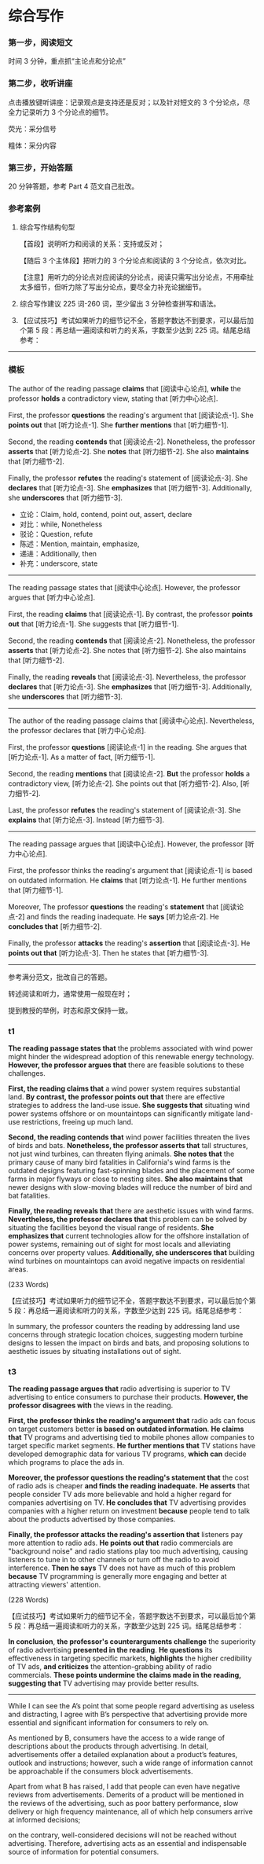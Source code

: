 # 综合写作

### 第一步，阅读短文

时间 3 分钟，重点抓“主论点和分论点”

### 第二步，收听讲座

点击播放键听讲座：记录观点是支持还是反对；以及针对短文的 3 个分论点，尽全力记录听力 3 个分论点的细节。

荧光：采分信号

粗体：采分内容

### 第三步，开始答题

20 分钟答题，参考 Part 4 范文自己批改。

### 参考案例

1. 综合写作结构句型

   【首段】说明听力和阅读的关系：支持或反对；

   【随后 3 个主体段】把听力的 3 个分论点和阅读的 3 个分论点，依次对比。

   【注意】用听力的分论点对应阅读的分论点，阅读只需写出分论点，不用牵扯太多细节，但听力除了写出分论点，要尽全力补充论据细节。

2. 综合写作建议 225 词-260 词，至少留出 3 分钟检查拼写和语法。

3. 【应试技巧】考试如果听力的细节记不全，答题字数达不到要求，可以最后加个第 5 段：再总结一遍阅读和听力的关系，字数至少达到 225 词。结尾总结参考：

---

### 模板

The author of the reading passage **claims** that [阅读中心论点], **while** the professor **holds** a contradictory view, stating that [听力中心论点].

First, the professor **questions** the reading's argument that [阅读论点-1]. She **points out** that [听力论点-1]. She **further mentions** that [听力细节-1].

Second, the reading **contends** that [阅读论点-2]. Nonetheless, the professor **asserts** that [听力论点-2]. She **notes** that [听力细节-2]. She also **maintains** that [听力细节-2].

Finally, the professor **refutes** the reading's statement of [阅读论点-3]. She **declares** that [听力论点-3]. She **emphasizes** that [听力细节-3]. Additionally, she **underscores** that [听力细节-3].

- 立论：Claim, hold, contend, point out, assert, declare
- 对比：while, Nonetheless
- 驳论：Question, refute
- 陈述：Mention, maintain, emphasize, 
- 递进：Additionally, then
- 补充：underscore, state

---

The reading passage states that [阅读中心论点]. However, the professor argues that [听力中心论点].

First, the reading **claims** that [阅读论点-1]. By contrast, the professor **points out** that [听力论点-1]. She suggests that [听力细节-1].

Second, the reading **contends** that [阅读论点-2]. Nonetheless, the professor **asserts** that [听力论点-2]. She notes that [听力细节-2]. She also maintains that [听力细节-2].

Finally, the reading **reveals** that [阅读论点-3]. Nevertheless, the professor **declares** that [听力论点-3]. She **emphasizes** that [听力细节-3]. Additionally, she **underscores** that [听力细节-3].

---

The author of the reading passage claims that [阅读中心论点]. Nevertheless, the professor declares that [听力中心论点].

First, the professor **questions** [阅读论点-1] in the reading. She argues that [听力论点-1]. As a matter of fact, [听力细节-1].

Second, the reading **mentions** that [阅读论点-2]. **But** the professor **holds** a contradictory view, [听力论点-2]. She points out that [听力细节-2]. Also, [听力细节-2].

Last, the professor **refutes** the reading's statement of [阅读论点-3]. She **explains** that [听力论点-3]. Instead [听力细节-3].

---

The reading passage argues that [阅读中心论点]. However, the professor [听力中心论点].

First, the professor thinks the reading's argument that [阅读论点-1] is based on outdated information. He **claims** that [听力论点-1]. He further mentions that [听力细节-1].

Moreover, The professor **questions** the reading's **statement** that [阅读论点-2] and finds the reading inadequate. He **says** [听力论点-2]. He **concludes that** [听力细节-2].

Finally, the professor **attacks** the reading's **assertion** that [阅读论点-3]. He **points out that** [听力论点-3]. Then he states that [听力细节-3].

---

参考满分范文，批改自己的答题。

转述阅读和听力，通常使用一般现在时；

提到教授的举例，时态和原文保持一致。

### t1

**The reading passage states that** the problems associated with wind power might hinder the widespread adoption of this renewable energy technology. **However, the professor argues that** there are feasible solutions to these challenges.

**First, the reading claims that** a wind power system requires substantial land. **By contrast, the professor points out that** there are effective strategies to address the land-use issue. **She suggests that** situating wind power systems offshore or on mountaintops can significantly mitigate land-use restrictions, freeing up much land.

**Second, the reading contends that** wind power facilities threaten the lives of birds and bats. **Nonetheless, the professor asserts that** tall structures, not just wind turbines, can threaten flying animals. **She notes that** the primary cause of many bird fatalities in California's wind farms is the outdated designs featuring fast-spinning blades and the placement of some farms in major flyways or close to nesting sites. **She also maintains that** newer designs with slow-moving blades will reduce the number of bird and bat fatalities.

**Finally, the reading reveals that** there are aesthetic issues with wind farms. **Nevertheless, the professor declares that** this problem can be solved by situating the facilities beyond the visual range of residents. **She emphasizes that** current technologies allow for the offshore installation of power systems, remaining out of sight for most locals and alleviating concerns over property values. **Additionally, she underscores that** building wind turbines on mountaintops can avoid negative impacts on residential areas.

(233 Words)

【应试技巧】考试如果听力的细节记不全，答题字数达不到要求，可以最后加个第 5 段：再总结一遍阅读和听力的关系，字数至少达到 225 词。结尾总结参考：

In summary, the professor counters the reading by addressing land use concerns through strategic location choices, suggesting modern turbine designs to lessen the impact on birds and bats, and proposing solutions to aesthetic issues by situating installations out of sight.

### t3

**The reading passage argues that** radio advertising is superior to TV advertising to entice consumers to purchase their products. **However, the professor disagrees with** the views in the reading.

**First, the professor thinks the reading's argument that** radio ads can focus on target customers better **is based on outdated information**. **He claims that** TV programs and advertising tied to mobile phones allow companies to target specific market segments. **He further mentions that** TV stations have developed demographic data for various TV programs, **which can** decide which programs to place the ads in.

**Moreover, the professor questions the reading's statement that** the cost of radio ads is cheaper **and finds the reading inadequate.** **He asserts** that people consider TV ads more believable and hold a higher regard for companies advertising on TV. **He concludes that** TV advertising provides companies with a higher return on investment **because** people tend to talk about the products advertised by those companies.

**Finally, the professor attacks the reading's assertion that** listeners pay more attention to radio ads. **He points out that** radio commercials are "background noise" and radio stations play too much advertising, causing listeners to tune in to other channels or turn off the radio to avoid interference. **Then he says** TV does not have as much of this problem **because** TV programming is generally more engaging and better at attracting viewers' attention.

(228 Words)

【应试技巧】考试如果听力的细节记不全，答题字数达不到要求，可以最后加个第 5 段：再总结一遍阅读和听力的关系，字数至少达到 225 词。结尾总结参考：

**In conclusion**, **the professor's counterarguments challenge** the superiority of radio advertising **presented in the reading**. **He questions** its effectiveness in targeting specific markets, **highlights** the higher credibility of TV ads, **and criticizes** the attention-grabbing ability of radio commercials. **These points undermine the claims made in the reading, suggesting that** TV advertising may provide better results.

---

While I can see the A’s point that some people regard advertising as useless and distracting, I agree with B’s perspective that advertising provide more essential and significant information for consumers to rely on. 

As mentioned by B, consumers have the access to a wide range of descriptions about the products through advertising. In detail, advertisements offer a detailed explanation about a product’s features, outlook and instructions; however, such a wide range of information cannot be approachable if the consumers block advertisements. 

Apart from what B has raised, I add that people can even have negative reviews from advertisements. Demerits of a product will be mentioned in the reviews of the advertising, such as poor battery performance, slow delivery or high frequency maintenance, all of which help consumers arrive at informed decisions; 

on the contrary, well-considered decisions will not be reached without advertising. Therefore, advertising acts as an essential and indispensable source of information for potential consumers.
